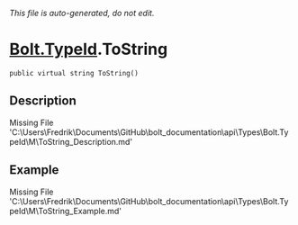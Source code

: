 *This file is auto-generated, do not edit.*

# [Bolt.TypeId](Types/Bolt.TypeId.md).ToString
`public virtual string ToString()`
## Description
Missing File 'C:\Users\Fredrik\Documents\GitHub\bolt_documentation\api\Types\Bolt.TypeId\M\ToString_Description.md'
## Example
Missing File 'C:\Users\Fredrik\Documents\GitHub\bolt_documentation\api\Types\Bolt.TypeId\M\ToString_Example.md'
